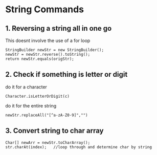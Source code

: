 # String Commands

## 1. Reversing a string all in one go
This doesnt involve the use of a for loop
```
StringBuilder newStr = new StringBuilder();
newStr = newStr.reverse().toString();
return newStr.equals(origStr);
```

## 2. Check if something is letter or digit
do it for a character
```
Character.isLetterOrDigit(c)
```

do it for the entire string
```
newStr.replaceAll("[^a-zA-Z0-9]","")
```

## 3. Convert string to char array
```
Char[] newArr = newStr.toCharArray();
str.charAt(index);   //loop through and determine char by string
```
